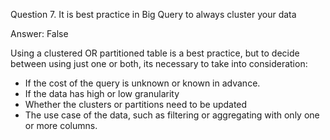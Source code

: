 Question 7. It is best practice in Big Query to always cluster your data

Answer: False

Using a clustered OR partitioned table is a best practice, but to decide between using just one or both, its necessary to take into consideration:
- If the cost of the query is unknown or known in advance.
- If the data has high or low granularity
- Whether the clusters or partitions need to be updated
- The use case of the data, such as filtering or aggregating with only one or more columns.